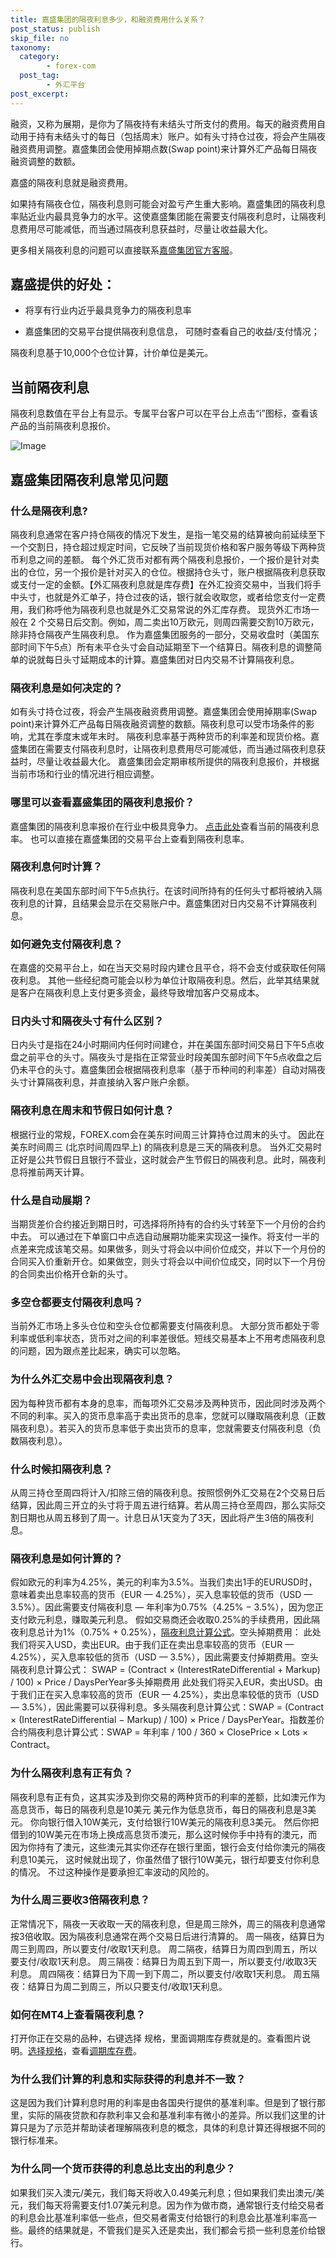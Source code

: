 ```yaml
---
title: 嘉盛集团的隔夜利息多少，和融资费用什么关系？
post_status: publish
skip_file: no
taxonomy:
  category:
        - forex-com
  post_tag:
        - 外汇平台
post_excerpt: 
---
```

融资，又称为展期，是你为了隔夜持有未结头寸所支付的费用。每天的融资费用自动用于持有未结头寸的每日（包括周末）账户。如有头寸持仓过夜，将会产生隔夜融资费用调整。嘉盛集团会使用掉期点数(Swap point)来计算外汇产品每日隔夜融资调整的数额。

嘉盛的隔夜利息就是融资费用。

如果持有隔夜仓位，隔夜利息则可能会对盈亏产生重大影响。嘉盛集团的隔夜利息率贴近业内最具竞争力的水平。这使嘉盛集团能在需要支付隔夜利息时，让隔夜利息费用尽可能减低，而当通过隔夜利息获益时，尽量让收益最大化。

更多相关隔夜利息的问题可以直接联系[嘉盛集团官方客服](http://www.ssgg.net/forex-customer-service.html)。

## 嘉盛提供的好处：

* 将享有行业内近乎最具竞争力的隔夜利息率

* 嘉盛集团的交易平台提供隔夜利息信息， 可随时查看自己的收益/支付情况；

隔夜利息基于10,000个仓位计算，计价单位是美元。

## 当前隔夜利息

隔夜利息数值在平台上有显示。专属平台客户可以在平台上点击“i”图标，查看该产品的当前隔夜利息报价。

![Image](https://cdn.fendou.la/tuoss/rollover-rates.png)

## 嘉盛集团隔夜利息常见问题

### 什么是隔夜利息?

隔夜利息通常在客户持仓隔夜的情况下发生，是指一笔交易的结算被向前延续至下一个交割日，持仓超过规定时间，它反映了当前现货价格和客户服务等级下两种货币利息之间的差额。
每个外汇货币对都有两个隔夜利息报价，一个报价是针对卖出的仓位，另一个报价是针对买入的仓位。根据持仓头寸，账户根据隔夜利息获取或支付一定的金额。【外汇隔夜利息就是库存费】在外汇投资交易中，当我们将手中头寸，也就是外汇单子，持仓过夜的话，银行就会收取您，或者给您支付一定费用，我们称呼他为隔夜利息也就是外汇交易常说的外汇库存费。
现货外汇市场一般在 2 个交易日后交割。例如，周二卖出10万欧元，则周四需要交割10万欧元，除非持仓隔夜产生隔夜利息。
作为嘉盛集团服务的一部分，交易收盘时（美国东部时间下午5点）所有未平仓头寸会自动延期至下一个结算日。隔夜利息的调整简单的说就每日头寸延期成本的计算。嘉盛集团对日内交易不计算隔夜利息。

### 隔夜利息是如何决定的？

如有头寸持仓过夜，将会产生隔夜融资费用调整。嘉盛集团会使用掉期率(Swap point)来计算外汇产品每日隔夜融资调整的数额。隔夜利息可以受市场条件的影响，尤其在季度末或年末时。
隔夜利息率基于两种货币的利率差和现货价格。嘉盛集团在需要支付隔夜利息时，让隔夜利息费用尽可能减低，而当通过隔夜利息获益时，尽量让收益最大化。
嘉盛集团会定期审核所提供的隔夜利息报价，并根据当前市场和行业的情况进行相应调整。

### 哪里可以查看嘉盛集团的隔夜利息报价？

嘉盛集团的隔夜利息率报价在行业中极具竞争力。 [点击此处](https://www.asia-jsjt.com/cn/why-us/rollover-rates/)查看当前的隔夜利息率。
也可以直接在嘉盛集团的交易平台上查看到隔夜利息率。

### 隔夜利息何时计算？

隔夜利息在美国东部时间下午5点执行。在该时间所持有的任何头寸都将被纳入隔夜利息的计算，且结果会显示在交易账户中。嘉盛集团对日内交易不计算隔夜利息。

### 如何避免支付隔夜利息？

在嘉盛的交易平台上，如在当天交易时段内建仓且平仓，将不会支付或获取任何隔夜利息。
其他一些经纪商可能会以秒为单位计取隔夜利息。然后，此举其结果就是客户在隔夜利息上支付更多资金，最终导致增加客户交易成本。

### 日内头寸和隔夜头寸有什么区别？

日内头寸是指在24小时期间内任何时间建仓，并在美国东部时间交易日下午5点收盘之前平仓的头寸。隔夜头寸是指在正常营业时段美国东部时间下午5点收盘之后仍未平仓的头寸。嘉盛集团会根据隔夜利息率（基于币种间的利率差）自动对隔夜头寸计算隔夜利息，并直接纳入客户账户余额。

### 隔夜利息在周末和节假日如何计息？

根据行业的常规，FOREX.com会在美东时间周三计算持仓过周末的头寸。 因此在美东时间周三 (北京时间周四早上) 的隔夜利息是三天的隔夜利息。
当外汇交易时正好是公共节假日且银行不营业，这时就会产生节假日的隔夜利息。此时，隔夜利息将推前两天计算。

### 什么是自动展期？

当期货差价合约接近到期日时，可选择将所持有的合约头寸转至下一个月份的合约中去。
可以通过在下单窗口中点选自动展期功能来实现这一操作。将支付一半的点差来完成该笔交易。如果做多，则头寸将会以中间价位成交，并以下一个月份的合同买入价重新开仓。如果做空，则头寸将会以中间价位成交，同时以下一个月份的合同卖出价格开仓新的头寸。

### 多空仓都要支付隔夜利息吗？

当前外汇市场上多头仓位和空头仓位都需要支付隔夜利息。
大部分货币都处于零利率或低利率状态，货币对之间的利率差很低。短线交易基本上不用考虑隔夜利息的问题，因为跟点差比起来，确实可以忽略。

### 为什么外汇交易中会出现隔夜利息？

因为每种货币都有本身的息率，而每项外汇交易涉及两种货币，因此同时涉及两个不同的利率。买入的货币息率高于卖出货币的息率，您就可以赚取隔夜利息（正数隔夜利息）。若买入的货币息率低于卖出货币的息率，您就需要支付隔夜利息（负数隔夜利息）。

### 什么时候扣隔夜利息？

从周三持仓至周四将计入/扣除三倍的隔夜利息。按照惯例外汇交易在2个交易日后结算，因此周三开立的头寸将于周五进行结算。若从周三持仓至周四，那么实际交割日期也从周五移到了周一。计息日从1天变为了3天，因此将产生3倍的隔夜利息。

### 隔夜利息是如何计算的？

假如欧元的利率为4.25%，美元的利率为3.5%。当我们卖出1手的EURUSD时，意味着卖出息率较高的货币（EUR — 4.25%），买入息率较低的货币（USD — 3.5%）。因此需要支付隔夜利息 — 年利率为0.75%（4.25% − 3.5%），因为您正支付欧元利息，赚取美元利息。
假如交易商还会收取0.25%的手续费用，因此隔夜利息总计为1%（0.75% + 0.25%），[隔夜利息计算公式](https://a.c-dn.net/b/3P0y5M.png)。空头掉期费用：
此处我们将买入USD，卖出EUR。由于我们正在卖出息率较高的货币（EUR — 4.25%），买入息率较低的货币（USD — 3.5%），因此需要支付掉期费用。空头隔夜利息计算公式： SWAP = (Contract × (InterestRateDifferential + Markup) / 100) × Рrice / DaysPerYear多头掉期费用
此处我们将买入EUR，卖出USD。由于我们正在买入息率较高的货币（EUR — 4.25%），卖出息率较低的货币（USD — 3.5%），因此需要可以获得利息。多头隔夜利息计算公式：SWAP = (Contract × (InterestRateDifferential − Markup) / 100) × Рrice / DaysPerYear。指数差价合约隔夜利息计算公式：SWAP = 年利率 / 100 / 360 × ClosePrice × Lots × Contract。

### 为什么隔夜利息有正有负？

隔夜利息有正有负，这其实涉及到你交易的两种货币的利率的差额，比如澳元作为高息货币，每日的隔夜利息是10美元
美元作为低息货币，每日的隔夜利息是3美元。
你向银行借入10W美元，支付给银行10W美元的隔夜利息3美元。
然后你把借到的10W美元在市场上换成高息货币澳元，那么这时候你手中持有的澳元，而因为你持有了澳元，这些澳元其实你还存在银行里面，银行会支付给你澳元的隔夜利息10美元，
这时候就出现了，你虽然借了银行10W美元，银行却要支付你利息的情况。
不过这种操作是要承担汇率波动的风险的。

### 为什么周三要收3倍隔夜利息？

正常情况下，隔夜一天收取一天的隔夜利息，但是周三除外，周三的隔夜利息通常按3倍收取。因为隔夜利息通常在两个交易日后进行清算的。
周一隔夜，结算日为周三到周四，所以要支付/收取1天利息。
周二隔夜，结算日为周四到周五，所以要支付/收取1天利息。
周三隔夜：结算日为周五到下周一，所以要支付/收取3天利息。
周四隔夜：结算日为下周一到下周二，所以要支付/收取1天利息。
周五隔夜：结算日为周二到周三，所以只要支付/收取1天利息。

### 如何在MT4上查看隔夜利息？

打开你正在交易的品种，右键选择 规格，里面调期库存费就是的。查看图片说明。[选择规格](https://pic2.zhimg.com/80/v2-9ecf975a086c4947cd0f76002d1d85f9_1440w.jpg)，查看[调期库存费](https://pic4.zhimg.com/80/v2-5bda249fa799b2b2a91a46316de3037f_1440w.jpg)。

### 为什么我们计算的利息和实际获得的利息并不一致？

这是因为我们计算利息时用的利率是由各国央行提供的基准利率。但是到了银行那里，实际的隔夜贷款和存款利率又会和基准利率有微小的差异。所以我们这里的计算只是为了示范并帮助读者理解隔夜利息的概念，具体的利息计算还得根据不同的银行标准来。

### 为什么同一个货币获得的利息总比支出的利息少？

如果我们买入澳元/美元，我们每天将收入0.49美元利息；但如果我们卖出澳元/美元，我们每天将需要支付1.07美元利息。因为作为做市商，通常银行支付给交易者的利息会比基准利率低一些点，但交易者需支付给银行的利息会比基准利率高一些。最终的结果就是，不管我们是买入还是卖出，我们都会亏损一些利息差价给银行。